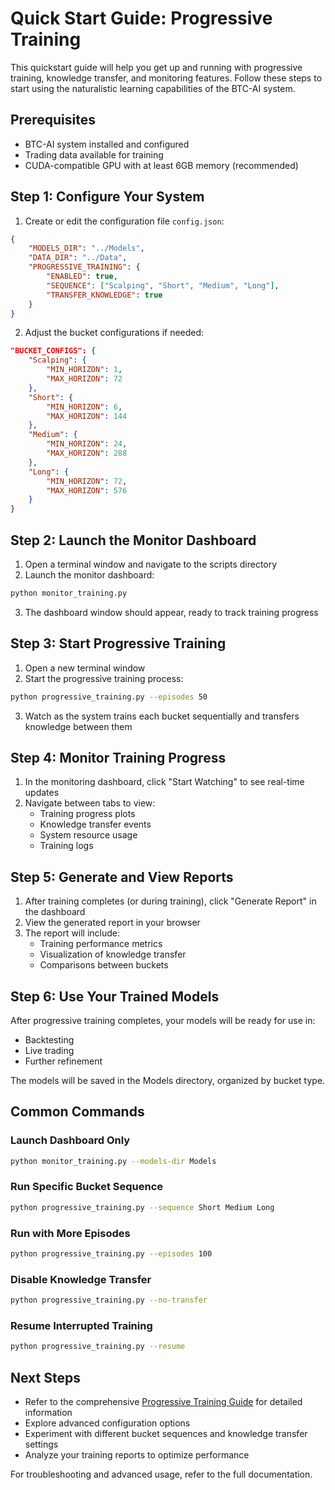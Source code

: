 # Quick Start Guide: Progressive Training

This quickstart guide will help you get up and running with progressive training, knowledge transfer, and monitoring features. Follow these steps to start using the naturalistic learning capabilities of the BTC-AI system.

## Prerequisites

- BTC-AI system installed and configured
- Trading data available for training
- CUDA-compatible GPU with at least 6GB memory (recommended)

## Step 1: Configure Your System

1. Create or edit the configuration file `config.json`:

```json
{
    "MODELS_DIR": "../Models",
    "DATA_DIR": "../Data",
    "PROGRESSIVE_TRAINING": {
        "ENABLED": true,
        "SEQUENCE": ["Scalping", "Short", "Medium", "Long"],
        "TRANSFER_KNOWLEDGE": true
    }
}
```

2. Adjust the bucket configurations if needed:

```json
"BUCKET_CONFIGS": {
    "Scalping": {
        "MIN_HORIZON": 1,
        "MAX_HORIZON": 72
    },
    "Short": {
        "MIN_HORIZON": 6,
        "MAX_HORIZON": 144
    },
    "Medium": {
        "MIN_HORIZON": 24,
        "MAX_HORIZON": 288
    },
    "Long": {
        "MIN_HORIZON": 72,
        "MAX_HORIZON": 576
    }
}
```

## Step 2: Launch the Monitor Dashboard

1. Open a terminal window and navigate to the scripts directory
2. Launch the monitor dashboard:

```bash
python monitor_training.py
```

3. The dashboard window should appear, ready to track training progress

## Step 3: Start Progressive Training

1. Open a new terminal window 
2. Start the progressive training process:

```bash
python progressive_training.py --episodes 50
```

3. Watch as the system trains each bucket sequentially and transfers knowledge between them

## Step 4: Monitor Training Progress

1. In the monitoring dashboard, click "Start Watching" to see real-time updates
2. Navigate between tabs to view:
   - Training progress plots
   - Knowledge transfer events
   - System resource usage
   - Training logs

## Step 5: Generate and View Reports

1. After training completes (or during training), click "Generate Report" in the dashboard
2. View the generated report in your browser
3. The report will include:
   - Training performance metrics
   - Visualization of knowledge transfer
   - Comparisons between buckets

## Step 6: Use Your Trained Models

After progressive training completes, your models will be ready for use in:
- Backtesting
- Live trading
- Further refinement

The models will be saved in the Models directory, organized by bucket type.

## Common Commands

### Launch Dashboard Only
```bash
python monitor_training.py --models-dir Models
```

### Run Specific Bucket Sequence
```bash
python progressive_training.py --sequence Short Medium Long
```

### Run with More Episodes
```bash
python progressive_training.py --episodes 100
```

### Disable Knowledge Transfer
```bash
python progressive_training.py --no-transfer
```

### Resume Interrupted Training
```bash
python progressive_training.py --resume
```

## Next Steps

- Refer to the comprehensive [Progressive Training Guide](PROGRESSIVE_TRAINING_GUIDE.md) for detailed information
- Explore advanced configuration options
- Experiment with different bucket sequences and knowledge transfer settings
- Analyze your training reports to optimize performance

For troubleshooting and advanced usage, refer to the full documentation. 